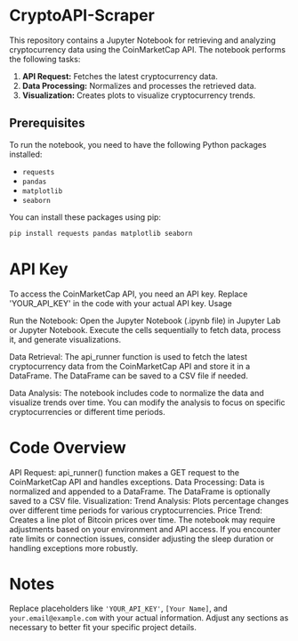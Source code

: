 # CryptoAPI-Scraper

This repository contains a Jupyter Notebook for retrieving and analyzing cryptocurrency data using the CoinMarketCap API. The notebook performs the following tasks:

1. **API Request:** Fetches the latest cryptocurrency data.
2. **Data Processing:** Normalizes and processes the retrieved data.
3. **Visualization:** Creates plots to visualize cryptocurrency trends.

## Prerequisites

To run the notebook, you need to have the following Python packages installed:

- `requests`
- `pandas`
- `matplotlib`
- `seaborn`

You can install these packages using pip:

```bash
pip install requests pandas matplotlib seaborn
```
# API Key

To access the CoinMarketCap API, you need an API key. Replace 'YOUR_API_KEY' in the code with your actual API key.
Usage

Run the Notebook:
        Open the Jupyter Notebook (.ipynb file) in Jupyter Lab or Jupyter Notebook.
        Execute the cells sequentially to fetch data, process it, and generate visualizations.

Data Retrieval:
        The api_runner function is used to fetch the latest cryptocurrency data from the CoinMarketCap API and store it in a DataFrame.
        The DataFrame can be saved to a CSV file if needed.

Data Analysis:
        The notebook includes code to normalize the data and visualize trends over time.
        You can modify the analysis to focus on specific cryptocurrencies or different time periods.

# Code Overview

API Request: api_runner() function makes a GET request to the CoinMarketCap API and handles exceptions.
    Data Processing: Data is normalized and appended to a DataFrame. The DataFrame is optionally saved to a CSV file.
    Visualization:
        Trend Analysis: Plots percentage changes over different time periods for various cryptocurrencies.
        Price Trend: Creates a line plot of Bitcoin prices over time.
The notebook may require adjustments based on your environment and API access.
    If you encounter rate limits or connection issues, consider adjusting the sleep duration or handling exceptions more robustly.

# Notes

Replace placeholders like `'YOUR_API_KEY'`, `[Your Name]`, and `your.email@example.com` with your actual information. Adjust any sections as necessary to better fit your specific project details.

